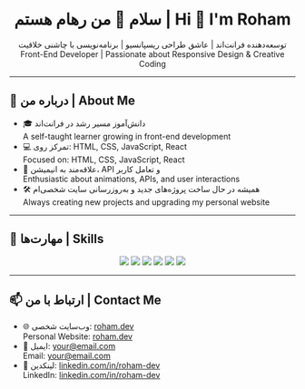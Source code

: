 <h1 align="center">سلام 👋 من رهام هستم | Hi 👋 I'm Roham</h1>

<p align="center">
توسعه‌دهنده فرانت‌اند | عاشق طراحی ریسپانسیو | برنامه‌نویسی با چاشنی خلاقیت  
Front-End Developer | Passionate about Responsive Design & Creative Coding
</p>

---

## 🧠 درباره من | About Me

- 🎓 دانش‌آموز مسیر رشد در فرانت‌اند  
  A self-taught learner growing in front-end development  
- 💻 تمرکز روی: HTML, CSS, JavaScript, React  
  Focused on: HTML, CSS, JavaScript, React  
- 🧪 علاقه‌مند به انیمیشن، API و تعامل کاربر  
  Enthusiastic about animations, APIs, and user interactions  
- 🛠 همیشه در حال ساخت پروژه‌های جدید و به‌روزرسانی سایت شخصی‌ام  
  Always creating new projects and upgrading my personal website

---

## 🔧 مهارت‌ها | Skills

<div align="center">

<img src="https://img.shields.io/badge/HTML5-E34F26?style=flat&logo=html5&logoColor=white"/>
<img src="https://img.shields.io/badge/CSS3-1572B6?style=flat&logo=css3&logoColor=white"/>
<img src="https://img.shields.io/badge/JavaScript-F7DF1E?style=flat&logo=javascript&logoColor=black"/>
<img src="https://img.shields.io/badge/React-61DAFB?style=flat&logo=react&logoColor=black"/>
<img src="https://img.shields.io/badge/Git-F05032?style=flat&logo=git&logoColor=white"/>
<img src="https://img.shields.io/badge/Vite-646CFF?style=flat&logo=vite&logoColor=white"/>

</div>

---

## 📫 ارتباط با من | Contact Me

- 🌐 وب‌سایت شخصی: [roham.dev](https://roham.dev)  
  Personal Website: [roham.dev](https://roham.dev)  
- 💌 ایمیل: your@email.com  
  Email: your@email.com  
- 🔗 لینکدین: [linkedin.com/in/roham-dev](https://linkedin.com/in/roham-dev)  
  LinkedIn: [linkedin.com/in/roham-dev](https://linkedin.com/in/roham-dev)
